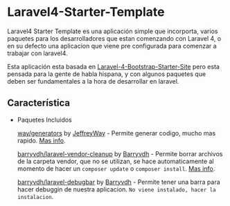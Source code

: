 Laravel4-Starter-Template
==========================

Laravel4 Starter Template es una aplicación simple que incorporta, varios paquetes para los desarrolladores que estan comenzando con Laravel 4, o en su defecto una aplicacion que viene pre configurada para comenzar a trabajar con laravel4.

Esta aplicación esta basada en [Laravel-4-Bootstrap-Starter-Site](https://github.com/anheru88/Laravel-4-Bootstrap-Starter-Site) pero esta pensada para la gente de habla hispana, y con algunos paquetes que deben ser fundamentales a la hora de desarrollar en laravel.

## Característica

* Paquetes Incluidos

	[way/generators](https://github.com/JeffreyWay/Laravel-4-Generators) by [JeffreyWay](http://registry.autopergamene.eu/maintainer/jeffreyway) - Permite generar codigo, mucho mas rapido. [Mas info](http://registry.autopergamene.eu/package/jeffreyway-laravel-4-generators).

	[barryvdh/laravel-vendor-cleanup](https://github.com/barryvdh/laravel-vendor-cleanup) by [Barryvdh](http://registry.autopergamene.eu/maintainer/barryvdh) - Permite borrar archivos de la carpeta vendor, que no se utilizan, se hace automaticamente al momento de hacer un `composer update` o `composer install`. [Mas info](http://registry.autopergamene.eu/package/barryvdh-laravel-vendor-cleanup).

	[barryvdh/laravel-debugbar](https://github.com/barryvdh/laravel-debugbar) by [Barryvdh](http://registry.autopergamene.eu/maintainer/barryvdh) - Permite tener una barra para hacer debuggin de nuestra aplicacion. `No viene instalado, hacer la instalacion`.

	